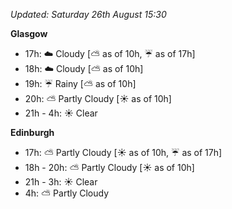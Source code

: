 *Updated: Saturday 26th August 15:30*

**Glasgow**

* 17h: :cloud: Cloudy [:partly_sunny: as of 10h, :umbrella: as of 17h]
* 18h: :cloud: Cloudy [:partly_sunny: as of 10h]
* 19h: :umbrella: Rainy [:partly_sunny: as of 10h]
* 20h: :partly_sunny: Partly Cloudy [:sunny: as of 10h]
* 21h - 4h: :sunny: Clear

**Edinburgh**

* 17h: :partly_sunny: Partly Cloudy [:sunny: as of 10h, :umbrella: as of 17h]
* 18h - 20h: :partly_sunny: Partly Cloudy [:sunny: as of 10h]
* 21h - 3h: :sunny: Clear
* 4h: :partly_sunny: Partly Cloudy

